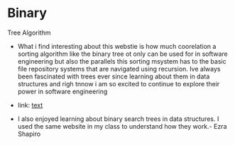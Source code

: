 

# Binary 
Tree Algorithm

- What i find interesting about this webstie is how much coorelation a sorting algorithm like the binary tree ot only can be used for in software engineering but also the parallels this sorting msystem has to the basic file repository systems that are navigated using recursion. Ive always been fascinated with trees ever since learning about them in data structures and righ tnnow i am so excited to continue to explore their power in software engineering

- link: [text](https://www.cs.usfca.edu/~galles/visualization/BST.html)

- I also enjoyed learning about binary search trees in data structures. 
I used the same website in my class to understand how they work.- Ezra Shapiro
